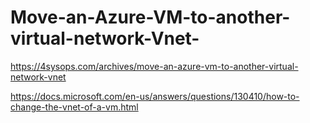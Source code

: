 # Move-an-Azure-VM-to-another-virtual-network-Vnet-


https://4sysops.com/archives/move-an-azure-vm-to-another-virtual-network-vnet

https://docs.microsoft.com/en-us/answers/questions/130410/how-to-change-the-vnet-of-a-vm.html
